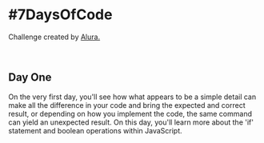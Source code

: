 # #7DaysOfCode

Challenge created by [Alura.](https://7daysofcode.io/matricula/logica-programacao)

<br>

## Day One
<p>On the very first day, you'll see how what appears to be a simple detail can make all the difference in your code and bring the expected and correct result, or depending on how you implement the code, the same command can yield an unexpected result. On this day, you'll learn more about the 'if' statement and boolean operations within JavaScript.</p>
